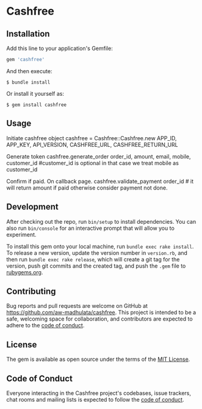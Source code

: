 # Cashfree

<!-- Welcome to your new gem! In this directory, you'll find the files you need to be able to package up your Ruby library into a gem. Put your Ruby code in the file `lib/cashfree`. To experiment with that code, run `bin/console` for an interactive prompt.

TODO: Delete this and the text above, and describe your gem -->

## Installation

Add this line to your application's Gemfile:

```ruby
gem 'cashfree'
```

And then execute:

    $ bundle install

Or install it yourself as:

    $ gem install cashfree

## Usage

Initiate cashfree object
    cashfree = Cashfree::Cashfree.new APP_ID, APP_KEY, API_VERSION, CASHFREE_URL, CASHFREE_RETURN_URL

Generate token
    cashfree.generate_order order_id, amount, email, mobile, customer_id #customer_id is optional in that case we treat mobile as customer_id

Confirm if paid. 
     On callback page.
     cashfree.validate_payment order_id # it will return amount if paid otherwise consider payment not done.



## Development

After checking out the repo, run `bin/setup` to install dependencies. You can also run `bin/console` for an interactive prompt that will allow you to experiment.

To install this gem onto your local machine, run `bundle exec rake install`. To release a new version, update the version number in `version.rb`, and then run `bundle exec rake release`, which will create a git tag for the version, push git commits and the created tag, and push the `.gem` file to [rubygems.org](https://rubygems.org).

## Contributing

Bug reports and pull requests are welcome on GitHub at https://github.com/aw-madhulata/cashfree. This project is intended to be a safe, welcoming space for collaboration, and contributors are expected to adhere to the [code of conduct](https://github.com/aw-madhulata/cashfree/blob/master/CODE_OF_CONDUCT.md).

## License

The gem is available as open source under the terms of the [MIT License](https://opensource.org/licenses/MIT).

## Code of Conduct

Everyone interacting in the Cashfree project's codebases, issue trackers, chat rooms and mailing lists is expected to follow the [code of conduct](https://github.com/aw-madhulata/cashfree/blob/master/CODE_OF_CONDUCT.md).
